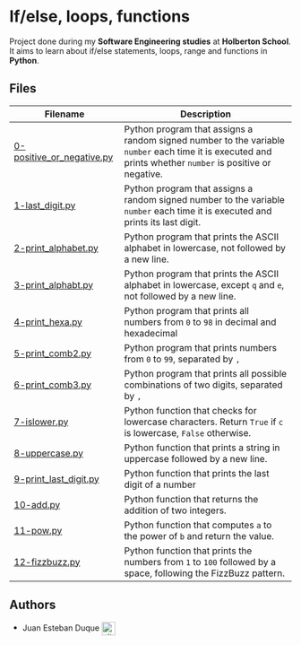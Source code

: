 # If/else, loops, functions
Project done during my **Software Engineering studies** at **Holberton School**. It aims to learn about if/else statements, loops, range and functions in **Python**.

## Files
| Filename | Description |
| -------- | ----------- |
| [0-positive_or_negative.py](./0-positive_or_negative.py) | Python program that assigns a random signed number to the variable `number` each time it is executed and prints whether `number` is positive or negative. |
| [1-last_digit.py](./1-last_digit.py) | Python program that assigns a random signed number to the variable `number` each time it is executed and prints its last digit. |
| [2-print_alphabet.py](2-print_alphabet.py) | Python program that prints the ASCII alphabet in lowercase, not followed by a new line. |
| [3-print_alphabt.py](./3-print_alphabt.py) | Python program that prints the ASCII alphabet in lowercase, except `q` and `e`, not followed by a new line. |
| [4-print_hexa.py](./4-print_hexa.py) | Python program that prints all numbers from `0` to `98` in decimal and hexadecimal |
| [5-print_comb2.py](./5-print_comb2.py) | Python program that prints numbers from `0` to `99`, separated by `, ` |
| [6-print_comb3.py](./6-print_comb3.py) | Python program that prints all possible combinations of two digits, separated by `, ` |
| [7-islower.py](./7-islower.py) | Python function that checks for lowercase characters. Return `True` if `c` is lowercase, `False` otherwise. |
| [8-uppercase.py](./8-uppercase.py) | Python function that prints a string in uppercase followed by a new line. |
| [9-print_last_digit.py](./9-print_last_digit.py) | Python function that prints the last digit of a number |
| [10-add.py](./10-add.py) | Python function that returns the addition of two integers. |
| [11-pow.py](./11-pow.py) | Python function that computes `a` to the power of `b` and return the value. |
| [12-fizzbuzz.py](./12-fizzbuzz.py) | Python function that prints the numbers from `1` to `100` followed by a space, following the FizzBuzz pattern. |

## Authors

* Juan Esteban Duque <a href="https://github.com/Juanesduque1" rel="nofollow"><img align="center" alt="github" src="https://www.vectorlogo.zone/logos/github/github-tile.svg" height="24" /></a>